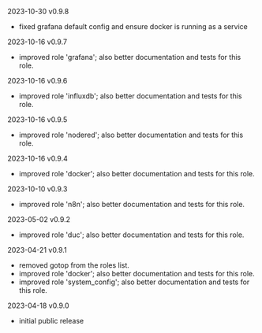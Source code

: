 2023-10-30 v0.9.8
  - fixed grafana default config and ensure docker is running as a service
  
2023-10-16 v0.9.7
  - improved role 'grafana'; also better documentation and tests for this role.

2023-10-16 v0.9.6
  - improved role 'influxdb'; also better documentation and tests for this role.

2023-10-16 v0.9.5
  - improved role 'nodered'; also better documentation and tests for this role.

2023-10-16 v0.9.4
  - improved role 'docker'; also better documentation and tests for this role.

2023-10-10 v0.9.3
  - improved role 'n8n'; also better documentation and tests for this role.

2023-05-02 v0.9.2
  - improved role 'duc'; also better documentation and tests for this role.

2023-04-21 v0.9.1
  - removed gotop from the roles list.
  - improved role 'docker'; also better documentation and tests for this role.
  - improved role 'system_config'; also better documentation and tests for this role.

2023-04-18 v0.9.0
  - initial public release
